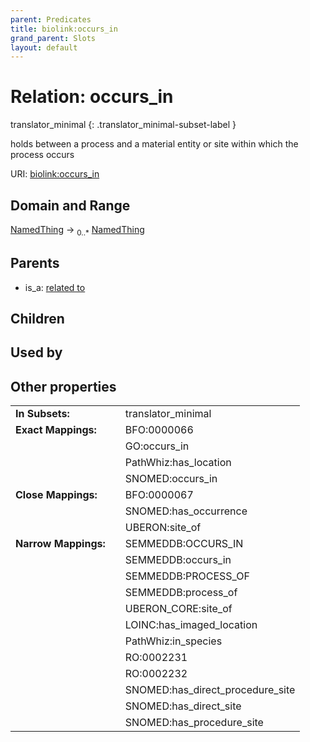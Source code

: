 ```yaml
---
parent: Predicates
title: biolink:occurs_in
grand_parent: Slots
layout: default
---
```


# Relation: occurs_in

translator_minimal
{: .translator_minimal-subset-label }


holds between a process and a material entity or site within which the process occurs

URI: [biolink:occurs_in](https://w3id.org/biolink/vocab/occurs_in)

## Domain and Range

[NamedThing](NamedThing.md) ->  <sub>0..*</sub> [NamedThing](NamedThing.md)

## Parents

 *  is_a: [related to](related_to.md)

## Children


## Used by


## Other properties

|  |  |  |
| --- | --- | --- |
| **In Subsets:** | | translator_minimal |
| **Exact Mappings:** | | BFO:0000066 |
|  | | GO:occurs_in |
|  | | PathWhiz:has_location |
|  | | SNOMED:occurs_in |
| **Close Mappings:** | | BFO:0000067 |
|  | | SNOMED:has_occurrence |
|  | | UBERON:site_of |
| **Narrow Mappings:** | | SEMMEDDB:OCCURS_IN |
|  | | SEMMEDDB:occurs_in |
|  | | SEMMEDDB:PROCESS_OF |
|  | | SEMMEDDB:process_of |
|  | | UBERON_CORE:site_of |
|  | | LOINC:has_imaged_location |
|  | | PathWhiz:in_species |
|  | | RO:0002231 |
|  | | RO:0002232 |
|  | | SNOMED:has_direct_procedure_site |
|  | | SNOMED:has_direct_site |
|  | | SNOMED:has_procedure_site |

